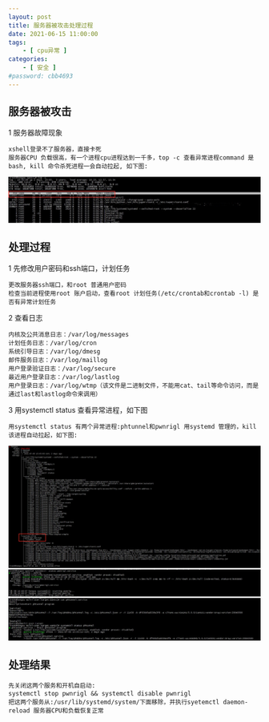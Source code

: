 ```yaml
---
layout: post
title: 服务器被攻击处理过程
date: 2021-06-15 11:00:00
tags:
    - [ cpu异常 ]
categories:
    - [ 安全 ]
#password: cbb4693
---
```

## 服务器被攻击
1 服务器故障现象

```
xshell登录不了服务器，直接卡死
服务器CPU 负载很高，有一个进程cpu进程达到一千多，top -c 查看异常进程command 是bash, kill 命令杀死进程一会自动拉起, 如下图:
```

![](/images/安全/top-process.jpg)

## 处理过程
1 先修改用户密码和ssh端口，计划任务 
 
```
更改服务器ssh端口，和root 普通用户密码
检查当前进程使用root 账户启动，查看root 计划任务(/etc/crontab和crontab -l) 是否有异常计划任务
```

2 查看日志 

```
内核及公共消息日志：/var/log/messages
计划任务日志：/var/log/cron
系统引导日志：/var/log/dmesg
邮件服务日志：/var/log/maillog
用户登录验证日志：/var/log/secure
最近用户登录日志：/var/log/lastlog
用户登录日志：/var/log/wtmp（该文件是二进制文件，不能用cat、tail等命令访问，而是通过last和lastlog命令来调用）
```

3 用systemctl status 查看异常进程，如下图

```
用systemctl status 有两个异常进程:phtunnel和pwnrigl 用systemd 管理的，kill该进程自动拉起，如下图:
```
![](/images/安全/异常进程.jpg)
![](/images/安全/pwnrigl.jpg)
![](/images/安全/phtunnel.jpg)

## 处理结果
```
先关闭这两个服务和开机自启动:
systemctl stop pwnrigl && systemctl disable pwnrigl
把这两个服务从:/usr/lib/systemd/system/下面移除，并执行syetemctl daemon-reload 服务器CPU和负载恢复正常

```
